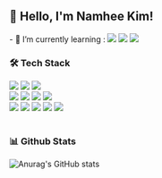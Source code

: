 ## 🙋‍ Hello, I'm Namhee Kim!

<p>- 🌱 I’m currently learning : <img src="https://img.shields.io/badge/Flutter-02569B?style=plastic&logo=Flutter&logoColor=white"/>
  <img src="https://img.shields.io/badge/Dart-0175C2?style=plastic&logo=Dart&logoColor=white"/>
  <img src="https://img.shields.io/badge/Vue.js-000000?style=plastic&logo=Vue.js&logoColor=#4FC08D"/></p>
  
### 🛠 Tech Stack

<div>
  <img src="https://img.shields.io/badge/Android-3DDC84?style=for-the-badge&logo=Android&logoColor=white"/>
  <img src="https://img.shields.io/badge/Kotlin-7F52FF?style=for-the-badge&logo=Kotlin&logoColor=black"/>
  <img src="https://img.shields.io/badge/Java-007396?style=for-the-badge&logo=Java&logoColor=white"/>
</div>
<div>
  <img src="https://img.shields.io/badge/HTML5-E34F26?style=for-the-badge&logo=HTML5&logoColor=white"/>
  <img src="https://img.shields.io/badge/CSS3-1572B6?style=for-the-badge&logo=CSS3&logoColor=white"/>
  <img src="https://img.shields.io/badge/JavaScript-F7DF1E?style=for-the-badge&logo=JavaScript&logoColor=black"/>
<!--   <img src="https://img.shields.io/badge/Bootstrap-7952B3?style=for-the-badge&logo=Bootstrap&logoColor=white"/> -->
  <img src="https://img.shields.io/badge/Spring-6DB33F?style=for-the-badge&logo=Spring&logoColor=white"/>
</div>
<div>
  <img src="https://img.shields.io/badge/MySQL-4479A1?style=for-the-badge&logo=MySQL&logoColor=white"/>
  <img src="https://img.shields.io/badge/SQLite-003B57?style=for-the-badge&logo=SQLite&logoColor=white"/>
  <img src="https://img.shields.io/badge/C-00599C?style=for-the-badge&logo=C&logoColor=white"/>
  <img src="https://img.shields.io/badge/C++-00599C?style=for-the-badge&logo=C%2B%2B&logoColor=white"/>
  <img src="https://img.shields.io/badge/Python-3776AB?style=for-the-badge&logo=Python&logoColor=yellow"/>
</div>

</br>


### 📊 Github Stats
<div>
  
![Anurag's GitHub stats](https://github-readme-stats.vercel.app/api?username=nhee0410&hide=issues&show_icons=true)  

</div>

<!--
**nhee0410/nhee0410** is a ✨ _special_ ✨ repository because its `README.md` (this file) appears on your GitHub profile.

Here are some ideas to get you started:

- 🔭 I’m currently working on
- 🌱 I’m currently learning ...
- 👯 I’m looking to collaborate on ...
- 🤔 I’m looking for help with ...
- 📫 How to reach me: ...
- 😄 Pronouns: ...
- ⚡ Fun fact: ...

### NAM-HEE🤸‍


![hyp3rflow's solved.ac stats](https://github-readme-solvedac.hyp3rflow.vercel.app/api/?handle=nhee0410)

## 📫 How to reach me!

## 📊 Github Analytics
-->
